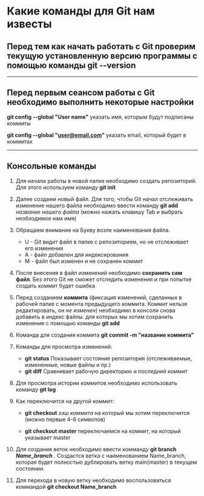 # Какие команды для Git нам известы

## Перед тем как начать работать с Git проверим текущую установленную версию программы с помощью команды **git --version**

***

## Перед первым сеансом работы с Git необходимо выполнить некоторые настройки

**git config --global "User name"** указать имя, которым будут подписаны коммиты

**git config --global "user@email.com"** указать email, который будет в коммитах

***

## Консольные команды

1. Для начала работы в новой папке необходимо создать репозиторий. Для этого используем команду **git init**

2. Далее создаем новый файл. Для того, чтобы Git начал отслеживать изменение нашего файла необходимо ввести команду **git add** *название нашего файла* (можно нажать клавишу Tab и выбрать необходимое нам имя)

3. Обращаем внимание на Букву возле наименования файла.

    + U - Git видит файл в папке с репозиторием, но не отслеживает его изменения
    + A - файл добавлен для индексирования
    + M - файл был изменен и не сохранен коммит

4. После внесения в файл изменений необходимо **сохранить сам файл**. Без этого Git не сможет отследить изменения и при попытке создать коммит будет ошибка

5. Перед созданием **коммита** (фиксация изменений, сделанных в рабочей папке с момента предыдущего коммита. Коммит нельзя редактировать, он *не изменен*) необходимо в консоли снова добавить в индекс файлы. для которых мы хотим сохранить изменения с помощью команды __git add__

6. Команда для создания коммита **git commit -m "название коммита"**

7. Команды для просмотра изменений:
    
    + **git status** Показывает состояние репозитория (отслеживаемые, измененные, новые файлы и пр.)
    + **git diff** Сравнивает рабочую директорию и последний коммит

8. Для просмотра истории коммитов необходимо использовать команду **git log**

9. Как переключится на другой коммит:

    + **git checkout** *хэш коммита* на который мы хотим переключится (можно первые 4-6 символов)

    + **git checkout master** переключаемся на коммит, на который указывает master

10. Для создания веток необходимо ввести комманду **git branch ___Name_branch___** . Создастся ветка с наименованием Name_branch, которая будет полностью дублировать ветку main(master) в текущем состоянии.

11. Для перехода в новую ветку необходимо воспользоваться коммандой **git checkout Name_branch** 

